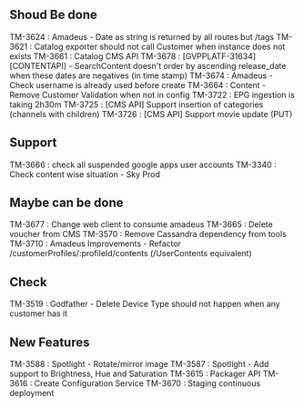 ## Shoud Be done 

TM-3624 : Amadeus - Date as string is returned by all routes but /tags
TM-3621 : Catalog exporter should not call Customer when instance does not exists
TM-3661 : Catalog CMS API
TM-3678 : [GVPPLATF-31634] [CONTENTAPI] - SearchContent doesn't order by ascending release_date when these dates are negatives (in time stamp)
TM-3674 : Amadeus - Check username is already used before create
TM-3664 : Content - Remove Customer Validation when not in config
TM-3722 : EPG ingestion is taking 2h30m
TM-3725 : [CMS API] Support insertion of categories (channels with children)
TM-3726 : [CMS API] Support movie update (PUT)

##  Support
TM-3666 : check all suspended google apps user accounts
TM-3340 : Check content wise situation - Sky Prod
	
## Maybe can be done

TM-3677 : Change web client to consume amadeus
TM-3665 : Delete voucher from CMS
TM-3570 : Remove Cassandra dependency from tools
TM-3710 : Amadeus Improvements - Refactor /customerProfiles/:profileId/contents (/UserContents equivalent)

## Check

TM-3519 : Godfather - Delete Device Type should not happen when any customer has it

## New Features

TM-3588 : Spotlight - Rotate/mirror image
TM-3587 : Spotlight - Add support to Brightness, Hue and Saturation
TM-3615 : Packager API
TM-3616 : Create Configuration Service 
TM-3670 : Staging continuous deployment


